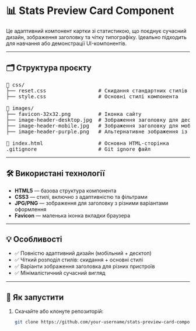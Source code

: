 # 📊 Stats Preview Card Component

Це адаптивний компонент картки зі статистикою, що поєднує сучасний дизайн, зображення заголовку та чітку типографіку. Ідеально підходить для навчання або демонстрації UI-компонентів.

---

## 🗂 Структура проєкту

<pre>
📁 css/
├── reset.css                 # Скидання стандартних стилів браузера
├── style.css                 # Основні стилі компонента

📁 images/
├── favicon-32x32.png         # Іконка сайту
├── image-header-desktop.jpg  # Зображення заголовку для десктопу
├── image-header-mobile.jpg   # Зображення заголовку для мобільних
├── image-header-purple.png   # Альтернативне зображення із фільтром/накладенням

📄 index.html                  # Основна HTML-сторінка
.gitignore                    # Git ignore файл
</pre>

---

## 🛠 Використані технології

- **HTML5** — базова структура компонента
- **CSS3** — стилі, включно з адаптивністю та фільтрами
- **JPG/PNG** — зображення для заголовку з різними варіантами оформлення
- **Favicon** — маленька іконка вкладки браузера

---

## 💡 Особливості

- ✅ Повністю адаптивний дизайн (мобільний + десктоп)
- ✅ Чіткий розподіл стилів: скидання + основні стилі
- ✅ Варіанти зображення заголовка для різних пристроїв
- ✅ Мінімалістичний сучасний вигляд

---

## 🚀 Як запустити

1. Скачайте або клонуте репозиторій:
   ```bash
   git clone https://github.com/your-username/stats-preview-card-component.git
